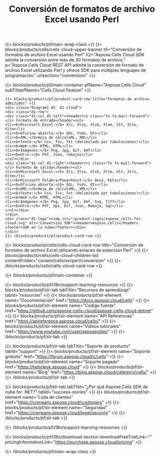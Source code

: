 ﻿---
title:  Conversión de formatos de archivo Excel usando Perl
description:  Aspose.Cells Cloud REST API admite la conversión de formato de archivo Excel utilizando Perl y ofrece SDK para múltiples lenguajes de programación.
---
{{< blocks/products/pf/main-wrap-class >}}
{{< blocks/products/cells/cells-cloud-upper-banner h1="Conversión de formatos de archivo Excel usando Perl" h2="Aspose.Cells Cloud SDK admite la conversión entre más de 30 formatos de archivo." p="Aspose.Cells Cloud REST API admite la conversión de formato de archivo Excel utilizando Perl y ofrece SDK para múltiples lenguajes de programación." urlsection="conversion/" >}}

{{< blocks/products/pf/main-container pfName="Aspose.Cells Cloud" subTitlepfName="Cells Cloud Feature" >}}

	{{< blocks/products/pf/product-card-row title="Formatos de archivo admitidos" >}}
	<div class="diagram1 d2  d1-cloud">
	<div class="d1-row">
	<div class="d1-col d1-left"><header><i class="fa fa-mail-forward"> </i> Formato de entrada</header><ul>
	<li><b>Microsoft Excel:</b> Xls, Xlsx, Xlsb, Xlsm, Xlt, Xltx, Xltm</li>
	<li><b>Oficina abierta:</b> Ods, Fods, Ots</li>
	<li><b>XML:</b>Hoja de cálculoML, XML</li>
	<li><b>Texto:</b> Csv, Tsv, Txt (delimitado por tabulaciones)</li>
	<li><b>Web:</b> HTML, HTML</li>
	<li><b>Imágenes:</b> Png, Jpg, Gif, Emf</li>
	<li><b>Otro:</b> Pdf, Json, rebajas</li>
	</ul></div>
	<div class="d1-col d1-right"><header><i class="fa fa-mail-forward"> </i> Formato de salida</header><ul>
	<li><b>Microsoft Excel:</b> Xls, Xlsx, Xlsb, Xlsm, Xlt, Xltx, Xltm</li>
	<li><b>Microsoft Palabra/PowerPoint:</b> Docx, Pptx</li>
	<li><b>Oficina abierta:</b> Ods, Fods, Ots</li>
	<li><b>XML:</b>Hoja de cálculoML, XML</li>
	<li><b>Texto:</b> Csv, Tsv, Txt (delimitado por tabulaciones)</li>
	<li><b>Web:</b> HTML, HTML</li>
	<li><b>Imágenes:</b> Png, Jpg, Gif, Emf, Svg, Tiff</li>
	<li><b>Otro:</b> Pdf, Xps, Dif, Json, Rebaja, Sql</li>
	</ul></div>
	</div>
	<div class="d1-logo"><img src="/product-logos/aspose_cells-for-cloud.svg" alt="Conversion SDK"><header>Aspose.Cells</header><footer>SDK en la nube</footer></div>
	</div>
	{{< /blocks/products/pf/product-card-row >}}
{{< blocks/products/cells/cells-cloud-card-row title="Conversión de formatos de archivo Excel utilizando enlaces de extensión Perl" >}}
{{< blocks/products/cells/cells-cloud-children-list contentFolder="content/cells/en/perl/conversion" >}} 
{{< /blocks/products/cells/cells-cloud-card-row >}}


{{< /blocks/products/pf/main-container >}}

{{< blocks/products/pf/i18n/support-learning-resources >}}
{{< blocks/products/pf/slr-tab tabTitle="Recursos de aprendizaje" tabId="resources" >}}
{{< blocks/products/pf/slr-element name="Documentación" href="https://docs.aspose.cloud/cells" >}}
{{< blocks/products/pf/slr-element name="Código fuente" href="https://github.com/aspose-cells-cloud/aspose-cells-cloud-dotnet" >}}
{{< blocks/products/pf/slr-element name="API Referencias" href="https://apireference.aspose.cloud/cells/" >}}
{{< blocks/products/pf/slr-element name="Vídeos tutoriales" href="https://www.youtube.com/user/asposevideo" >}}
{{< /blocks/products/pf/slr-tab >}}

{{< blocks/products/pf/slr-tab tabTitle="Soporte de producto" tabId="support" >}}
{{< blocks/products/pf/slr-element name="Soporte gratuito" href="https://forum.aspose.cloud/c/cells" >}}
{{< blocks/products/pf/slr-element name="Soporte pagado" href="https://helpdesk.aspose.cloud" >}}
{{< blocks/products/pf/slr-element name="Blog" href="https://blog.aspose.cloud/category/cells/" >}}
{{< /blocks/products/pf/slr-tab >}}

{{< blocks/products/pf/slr-tab tabTitle="¿Por qué Aspose.Cells SDK de nube for .NET?" tabId="success-stories" >}}
{{< blocks/products/pf/slr-element name="Lista de clientes" href="https://company.aspose.cloud/customers" >}}
{{< blocks/products/pf/slr-element name="Seguridad" href="https://company.aspose.cloud/legal/security" >}}
{{< /blocks/products/pf/slr-tab >}}

{{< /blocks/products/pf/i18n/support-learning-resources >}}

{{< blocks/products/pf/i18n/download-section downloadFreeTrialLink="" pricingInformationLink="https://purchase.aspose.cloud/pricing" >}}

{{< /blocks/products/pf/main-wrap-class >}}
